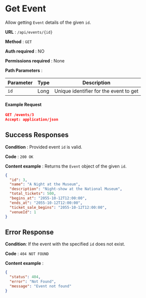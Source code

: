 # Get Event

Allow getting `Event` details of the given `id`.

**URL** : `/api/events/{id}`

**Method** : `GET`

**Auth required** : NO

**Permissions required** : None

**Path Parameters** :

| Parameter | Type | Description                            |
| --------- | ---- | -------------------------------------- |
| `id`      | Long | Unique identifier for the event to get |

#### Example Request

```json
GET /events/3
Accept: application/json
```

## Success Responses

**Condition** : Provided event `id` is valid.

**Code** : `200 OK`

**Content example** : Returns the `Event` object of the given `id`.

```json
{
  "id": 3,
  "name": "A Night at the Museum",
  "description": "Night-show at the National Museum",
  "total_tickets": 500,
  "begins_at": "2055-10-12T12:00:00",
  "ends_at": "2055-10-12T12:00:00",
  "ticket_sale_begins": "2055-10-12T12:00:00",
  "venueId": 1
}
```

## Error Response

**Condition**: If the event with the specified `id` does not exist.

**Code** : `404 NOT FOUND`

**Content example** :

```json
{
  "status": 404,
  "error": "Not Found",
  "message": "Event not found"
}
```
